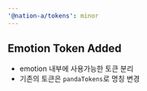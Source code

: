 ```yaml
---
'@nation-a/tokens': minor
---
```


## Emotion Token Added

- emotion 내부에 사용가능한 토큰 분리
- 기존의 토큰은 `pandaTokens`로 명칭 변경
